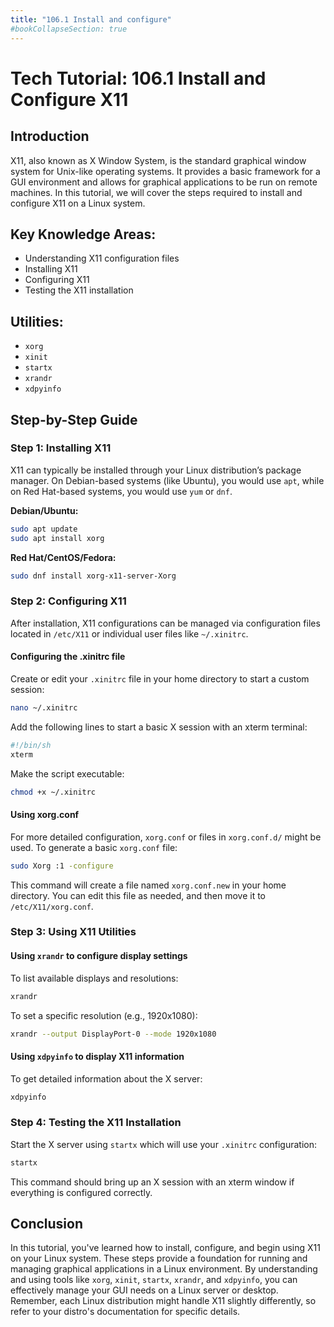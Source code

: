 ```yaml
---
title: "106.1 Install and configure"
#bookCollapseSection: true
---
```


# Tech Tutorial: 106.1 Install and Configure X11

## Introduction

X11, also known as X Window System, is the standard graphical window system for Unix-like operating systems. It provides a basic framework for a GUI environment and allows for graphical applications to be run on remote machines. In this tutorial, we will cover the steps required to install and configure X11 on a Linux system.

## Key Knowledge Areas:

- Understanding X11 configuration files
- Installing X11
- Configuring X11
- Testing the X11 installation

## Utilities:

- `xorg`
- `xinit`
- `startx`
- `xrandr`
- `xdpyinfo`

## Step-by-Step Guide

### Step 1: Installing X11

X11 can typically be installed through your Linux distribution’s package manager. On Debian-based systems (like Ubuntu), you would use `apt`, while on Red Hat-based systems, you would use `yum` or `dnf`.

**Debian/Ubuntu:**

```bash
sudo apt update
sudo apt install xorg
```

**Red Hat/CentOS/Fedora:**

```bash
sudo dnf install xorg-x11-server-Xorg
```

### Step 2: Configuring X11

After installation, X11 configurations can be managed via configuration files located in `/etc/X11` or individual user files like `~/.xinitrc`.

#### Configuring the .xinitrc file

Create or edit your `.xinitrc` file in your home directory to start a custom session:

```bash
nano ~/.xinitrc
```

Add the following lines to start a basic X session with an xterm terminal:

```bash
#!/bin/sh
xterm
```

Make the script executable:

```bash
chmod +x ~/.xinitrc
```

#### Using xorg.conf

For more detailed configuration, `xorg.conf` or files in `xorg.conf.d/` might be used. To generate a basic `xorg.conf` file:

```bash
sudo Xorg :1 -configure
```

This command will create a file named `xorg.conf.new` in your home directory. You can edit this file as needed, and then move it to `/etc/X11/xorg.conf`.

### Step 3: Using X11 Utilities

#### Using `xrandr` to configure display settings

To list available displays and resolutions:

```bash
xrandr
```

To set a specific resolution (e.g., 1920x1080):

```bash
xrandr --output DisplayPort-0 --mode 1920x1080
```

#### Using `xdpyinfo` to display X11 information

To get detailed information about the X server:

```bash
xdpyinfo
```

### Step 4: Testing the X11 Installation

Start the X server using `startx` which will use your `.xinitrc` configuration:

```bash
startx
```

This command should bring up an X session with an xterm window if everything is configured correctly.

## Conclusion

In this tutorial, you've learned how to install, configure, and begin using X11 on your Linux system. These steps provide a foundation for running and managing graphical applications in a Linux environment. By understanding and using tools like `xorg`, `xinit`, `startx`, `xrandr`, and `xdpyinfo`, you can effectively manage your GUI needs on a Linux server or desktop. Remember, each Linux distribution might handle X11 slightly differently, so refer to your distro's documentation for specific details.